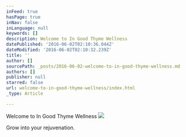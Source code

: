 ```yaml
---
inFeed: true
hasPage: true
inNav: false
inLanguage: null
keywords: []
description: Welcome to In Good Thyme Wellness
datePublished: '2016-06-02T02:10:36.044Z'
dateModified: '2016-06-02T02:10:32.239Z'
title: ''
author: []
sourcePath: _posts/2016-06-02-welcome-to-in-good-thyme-wellness.md
authors: []
publisher: null
starred: false
url: welcome-to-in-good-thyme-wellness/index.html
_type: Article

---
```

Welcome to In Good Thyme Wellness
![](https://the-grid-user-content.s3-us-west-2.amazonaws.com/75a13f79-f653-4c9e-b6d8-fcd68e9e1940.jpg)

Grow into your rejuvenation.